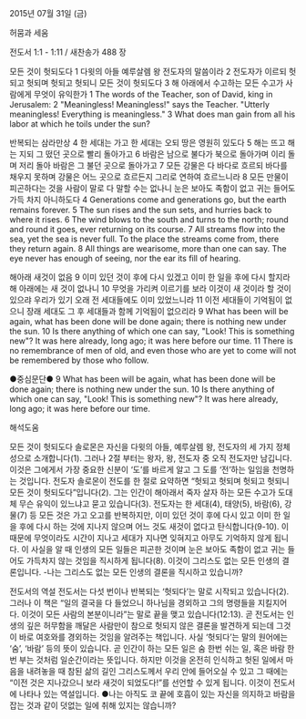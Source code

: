 2015년 07월 31일 (금)

허뭄과 세움



전도서 1:1 - 1:11 / 새찬송가 488 장


모든 것이 헛되도다
1 다윗의 아들 예루살렘 왕 전도자의 말씀이라 2 전도자가 이르되 헛되고 헛되며 헛되고 헛되니 모든 것이 헛되도다 3 해 아래에서 수고하는 모든 수고가 사람에게 무엇이 유익한가 
1 The words of the Teacher, son of David, king in Jerusalem: 2 "Meaningless! Meaningless!" says the Teacher. "Utterly meaningless! Everything is meaningless." 3 What does man gain from all his labor at which he toils under the sun? 

반복되는 삼라만상
4 한 세대는 가고 한 세대는 오되 땅은 영원히 있도다 5 해는 뜨고 해는 지되 그 떴던 곳으로 빨리 돌아가고 6 바람은 남으로 불다가 북으로 돌아가며 이리 돌며 저리 돌아 바람은 그 불던 곳으로 돌아가고 7 모든 강물은 다 바다로 흐르되 바다를 채우지 못하며 강물은 어느 곳으로 흐르든지 그리로 연하여 흐르느니라 8 모든 만물이 피곤하다는 것을 사람이 말로 다 말할 수는 없나니 눈은 보아도 족함이 없고 귀는 들어도 가득 차지 아니하도다 
4 Generations come and generations go, but the earth remains forever. 5 The sun rises and the sun sets, and hurries back to where it rises. 6 The wind blows to the south and turns to the north; round and round it goes, ever returning on its course. 7 All streams flow into the sea, yet the sea is never full. To the place the streams come from, there they return again. 8 All things are wearisome, more than one can say. The eye never has enough of seeing, nor the ear its fill of hearing. 


해아래 새것이 없음
9 이미 있던 것이 후에 다시 있겠고 이미 한 일을 후에 다시 할지라 해 아래에는 새 것이 없나니 10 무엇을 가리켜 이르기를 보라 이것이 새 것이라 할 것이 있으랴 우리가 있기 오래 전 세대들에도 이미 있었느니라 11 이전 세대들이 기억됨이 없으니 장래 세대도 그 후 세대들과 함께 기억됨이 없으리라 
9 What has been will be again, what has been done will be done again; there is nothing new under the sun. 10 Is there anything of which one can say, "Look! This is something new"? It was here already, long ago; it was here before our time. 11 There is no remembrance of men of old, and even those who are yet to come will not be remembered by those who follow.


●중심문단● 9 What has been will be again, what has been done will be done again; there is nothing new under the sun. 10 Is there anything of which one can say, "Look! This is something new"? It was here already, long ago; it was here before our time.

해석도움





모든 것이 헛되도다 
솔로몬은 자신을 다윗의 아들, 예루살렘 왕, 전도자의 세 가지 정체성으로 소개합니다(1). 
그러나 2절 부터는 왕자, 왕, 전도자 중 오직 전도자만 남깁니다. 이것은 그에게서 가장 중요한 신분이 ‘도’를 바르게 알고 그 도를 ‘전’하는 일임을 천명하는 것입니다. 
전도자 솔로몬이 전도를 한 절로 요약하면 “헛되고 헛되며 헛되고 헛되니 모든 것이 헛되도다”입니다(2). 그는 인간이 해아래서 죽자 살자 하는 모든 수고가 도대체 무슨 유익이 있느냐고 묻고 있습니다(3). 
전도자는 한 세대(4), 태양(5), 바람(6), 강물(7) 등 모든 것은 가고 오고를 반복하지만, 이미 있던 것이 후에 다시 있고 이미 한 일을 후에 다시 하는 것에 지나지 않으며 어느 것도 새것이 없다고 탄식합니다(9-10). 이 때문에 무엇이라도 시간이 지나고 세대가 지나면 잊혀지고 아무도 기억하지 않게 됩니다. 이 사실을 알 때 인생의 모든 일들은 피곤한 것이며 눈은 보아도 족함이 없고 귀는 들어도 가득차지 않는 것임을 직시하게 됩니다(8). 이것이 그리스도 없는 모든 인생의 결론입니다. 
-나는 그리스도 없는 모든 인생의 결론을 직시하고 있습니까? 

전도서의 역설
전도서는 다섯 번이나 반복되는 ‘헛되다’는 말로 시작되고 있습니다(2). 그러나 이 책은 “일의 결국을 다 들었으니 하나님을 경외하고 그의 명령들을 지킬지어다. 이것이 모든 사람의 본분이니라”는 말로 끝을 맺고 있습니다(12:13). 곧 전도서는 인생의 깊은 허무함을 깨달은 사람만이 참으로 헛되지 않은 결론을 발견하게 되는데 그것이 바로 여호와를 경외하는 것임을 알려주는 책입니다. 사실 ‘헛되다’는 말의 원어에는 ‘숨’, ‘바람’ 등의 뜻이 있습니다.  곧 인간이 하는 모든 일은 숨 한번 쉬는 일, 혹은 바람 한번 부는 것처럼 일순간이라는 뜻입니다. 
하지만 이것을 온전히 인식하고 헛된 일에서 마음을 내려놓을 때 참된 삶의 길인 그리스도께서 우리 안에 들어오실 수 있고 그 때에는 “이전 것은 지나갔으니 보라 새것이 되었도다!”를 선언할 수 있게 됩니다. 이것이 전도서에 나타나 있는 역설입니다. 
●나는 아직도 코 끝에 호흡이 있는 자신을 의지하고 바람을 잡는 것과 같이 덧없는 일에 취해 있지는 않습니까?